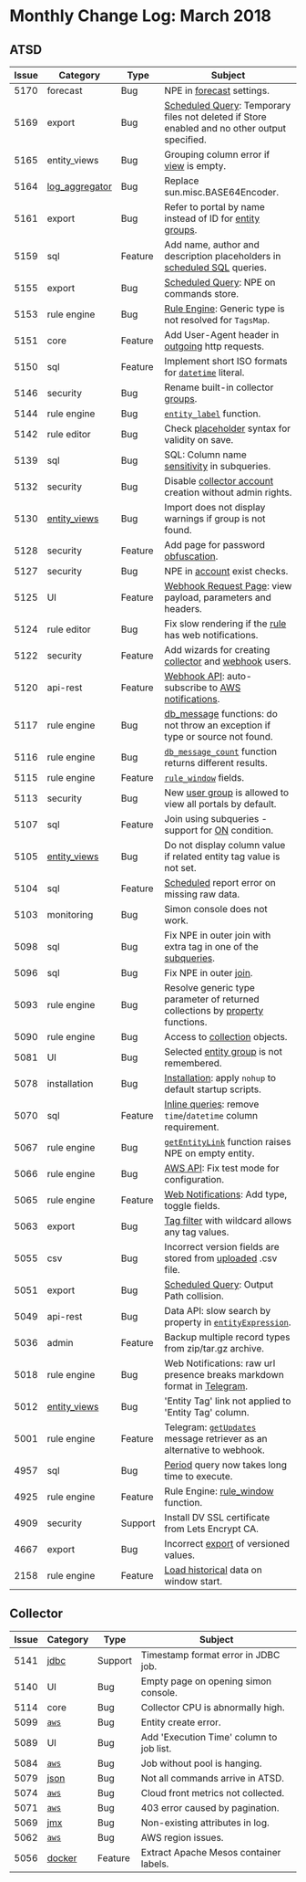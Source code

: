 # Monthly Change Log: March 2018

## ATSD

**Issue**| **Category**    | **Type**    | **Subject**
-----|-------------|---------|----------------------
5170 | forecast | Bug | NPE in [forecast](../../forecasting/README.md#data-forecasting) settings.
5169 | export | Bug | [Scheduled Query](../../reporting/scheduled-exporting.md#scheduled-exporting): Temporary files not deleted if Store enabled and no other output specified.
5165 | entity_views | Bug | Grouping column error if [view](../../configuration/entity_views.md#entity-views) is empty.
5164 | [log_aggregator](https://github.com/axibase/aggregation-log-filter) | Bug | Replace sun.misc.BASE64Encoder.
5161 | export | Bug | Refer to portal by name instead of ID for [entity groups](../../configuration/entity_groups.md#entity-groups).
5159 | sql | Feature | Add name, author and description placeholders in [scheduled SQL](../../sql/scheduled-sql.md#sql-scheduler) queries.
5155 | export | Bug | [Scheduled Query](../../reporting/scheduled-exporting.md#scheduled-exporting): NPE on commands store.
5153 | rule engine | Bug | [Rule Engine](../../rule-engine): Generic type is not resolved for `TagsMap`.
5151 | core | Feature | Add User-Agent header in [outgoing](../../rule-engine/notifications/README.md#outgoing-webhooks) http requests.
5150 | sql | Feature | Implement short ISO formats for [`datetime`](../../sql/README.md#interval-condition) literal.
5146 | security | Bug | Rename built-in collector [groups](../../administration/user-authorization.md#collector-user).
5144 | rule engine | Bug | [`entity_label`](../../rule-engine/functions-lookup.md#entity_label) function.
5142 | rule editor | Bug | Check [placeholder](../../rule-engine/placeholders.md#placeholders) syntax for validity on save.
5139 | sql | Bug | SQL: Column name [sensitivity](../../sql/README.md#case-sensitivity) in subqueries.
5132 | security | Bug | Disable [collector account](../../administration/collector-account.md#collector-account) creation without admin rights.
5130 | [entity_views](../../configuration/entity_views.md#entity-views) | Bug | Import does not display warnings if group is not found.
5128 | security | Feature | Add page for password [obfuscation](../../administration/passwords-obfuscation.md#password-obfuscation).
5127 | security | Bug | NPE in [account](../../administration/user-authentication.md#built-in-account) exist checks.
5125 | UI | Feature | [Webhook Request Page](../../api/data/messages/webhook.md#diagnostics): view payload, parameters and headers.
5124 | rule editor | Bug | Fix slow rendering if the [rule](../../rule-engine/README.md) has web notifications.
5122 | security | Feature | Add wizards for creating [collector](../../administration/user-authorization.md#collector-user) and [webhook](../../api/data/messages/webhook.md#webhook-user-wizard) users.
5120 | api-rest | Feature | [Webhook API](../../api/data/messages/webhook.md#messages-webhook): auto-subscribe to [AWS notifications](../../api/data/messages/webhook.md#amazon-ws).
5117 | rule engine | Bug | [db_message](../../rule-engine/functions-message.md) functions: do not throw an exception if type or source not found.
5116 | rule engine | Bug |[`db_message_count`](../../rule-engine/functions-message.md#db_message_count) function returns different results.
5115 | rule engine | Feature | [`rule_window`](../../rule-engine/functions-rules.md#rule_window) fields.
5113 | security | Bug | New [user group](../../administration/user-authorization.md#portal-permissions) is allowed to view all portals by default.
5107 | sql | Feature | Join using subqueries - support for [ON](../../sql/README.md#join-syntax) condition.
5105 | [entity_views](../../configuration/entity_views.md#entity-views) | Bug | Do not display column value if related entity tag value is not set.
5104 | sql | Feature | [Scheduled](../../sql/scheduled-sql.md#sql-scheduler) report error on missing raw data.
5103 | monitoring | Bug | Simon console does not work.
5098 | sql | Bug | Fix NPE in outer join with extra tag in one of the [subqueries](../../sql/README.md#inline-views).
5096 | sql | Bug | Fix NPE in outer [join](../../sql/README.md#joins).
5093 | rule engine | Bug | Resolve generic type parameter of returned collections by [property](../../rule-engine/functions-property.md#property-functions) functions.
5090 | rule engine | Bug | Access to [collection](../../rule-engine/functions-collection.md#collection-functions) objects.
5081 | UI | Bug | Selected [entity group](../../configuration/entity_groups.md#entity-groups) is not remembered.
5078 | installation | Bug | [Installation](../../installation/README.md#installation): apply `nohup` to default startup scripts.
5070 | sql | Feature | [Inline queries](../../sql/README.md#inline-views): remove `time`/`datetime` column requirement.
5067 | rule engine | Bug | [`getEntityLink`](../../rule-engine/functions-link.md#getentitylink) function raises NPE on empty entity.
5066 | rule engine | Bug | [AWS API](../../rule-engine/notifications/README.md#integration-webhooks): Fix test mode for configuration.
5065 | rule engine | Feature | [Web Notifications](../../rule-engine/notifications/README.md): Add type, toggle fields.
5063 | export | Bug | [Tag filter](../../reporting/ad-hoc-exporting.md#ad-hoc-exporting) with wildcard allows any tag values.
5055 | csv | Bug | Incorrect version fields are stored from [uploaded](../../parsers/csv/README.md#uploading-csv-files) .csv file.
5051 | export | Bug | [Scheduled Query](../../reporting/scheduled-exporting.md#scheduled-exporting): Output Path collision.
5049 | api-rest | Bug | Data API: slow search by property in [`entityExpression`](../../api/data/filter-entity.md#entity-filter-fields).
5036 | admin | Feature | Backup multiple record types from zip/tar.gz archive.
5018 | rule engine | Bug | Web Notifications: raw url presence breaks markdown format in [Telegram](../../rule-engine/notifications/telegram.md#telegram-notifications).
5012 | [entity_views](../../configuration/entity_views.md#entity-views) | Bug | 'Entity Tag' link not applied to 'Entity Tag' column.
5001 | rule engine | Feature | Telegram: [`getUpdates`](../../rule-engine/notifications/telegram.md#reacting-to-bot-messages) message retriever as an alternative to webhook.
4957 | sql | Bug | [Period](../../sql/README.md#period) query now takes long time to execute.
4925 | rule engine | Feature | Rule Engine: [rule_window](../../rule-engine/functions-rules.md#rule_window) function.
4909 | security | Support | Install DV SSL certificate from Lets Encrypt CA.
4667 | export | Bug | Incorrect [export](../../reporting/ad-hoc-exporting.md) of versioned values.
2158 | rule engine | Feature | [Load historical](../../rule-engine/window.md#initial-status) data on window start.

## Collector

**Issue**| **Category**    | **Type**    | **Subject**
-----|-------------|---------|----------------------
5141 | [jdbc](https://axibase.com/docs/axibase-collector/jobs/jdbc.html) | Support | Timestamp format error in JDBC job.
5140 | UI | Bug | Empty page on opening simon console.
5114 | core | Bug | Collector CPU is abnormally high.
5099 | [`aws`](https://axibase.com/docs/axibase-collector/jobs/aws.html) | Bug | Entity create error.
5089 | UI | Bug | Add 'Execution Time' column to job list.
5084 | [`aws`](https://axibase.com/docs/axibase-collector/jobs/aws.html) | Bug | Job without pool is hanging.
5079 | [json](https://axibase.com/docs/axibase-collector/jobs/json.html) | Bug | Not all commands arrive in ATSD.
5074 | [`aws`](https://axibase.com/docs/axibase-collector/jobs/aws.html) | Bug | Cloud front metrics not collected.
5071 | [`aws`](https://axibase.com/docs/axibase-collector/jobs/aws.html) | Bug | 403 error caused by pagination.
5069 | [jmx](https://axibase.com/docs/axibase-collector/jobs/jmx.html) | Bug | Non-existing attributes in log.
5062 | [`aws`](https://axibase.com/docs/axibase-collector/jobs/aws.html) | Bug | AWS region issues.
5056 | [docker](https://axibase.com/docs/axibase-collector/jobs/docker.html) | Feature | Extract Apache Mesos container labels.
